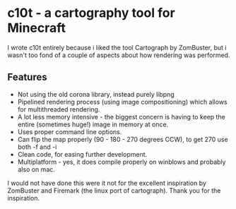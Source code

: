 c10t - a cartography tool for Minecraft
=======================================

I wrote c10t entirely because i liked the tool Cartograph by ZomBuster, but i wasn't too fond of a couple of aspects about how rendering was performed.

Features
--------
 * Not using the old corona library, instead purely libpng
 * Pipelined rendering process (using image compositioning) which allows for multithreaded rendering.
 * A lot less memory intensive - the biggest concern is having to keep the entire (sometimes huge!) image in memory at once.
 * Uses proper command line options.
 * Can flip the map properly (90 - 180 - 270 degrees CCW), to get 270 use both -f and -i
 * Clean code, for easing further development.
 * Multiplatform - yes, it does compile properly on winblows and probably also on mac.

I would not have done this were it not for the excellent inspiration by ZomBuster and Firemark (the linux port of cartograph). Thank you for the inspiration.
